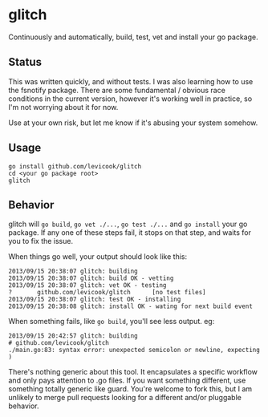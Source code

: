 glitch
======

Continuously and automatically, build, test, vet and install your go package.

Status
------

This was written quickly, and without tests. I was also learning
how to use the fsnotify package. There are some fundamental / 
obvious race conditions in the current version, however it's
working well in practice, so I'm not worrying about it for now.

Use at your own risk, but let me know if it's abusing your system somehow.

Usage
-----

```shell
go install github.com/levicook/glitch
cd <your go package root>
glitch
```

Behavior
--------

glitch will `go build`, `go vet ./...`, `go test ./...` and `go install` your go package.
If any one of these steps fail, it stops on that step, and waits for you to fix the issue.

When things go well, your output should look like this: 

```shell
2013/09/15 20:38:07 glitch: building
2013/09/15 20:38:07 glitch: build OK - vetting
2013/09/15 20:38:07 glitch: vet OK - testing
?       github.com/levicook/glitch      [no test files]
2013/09/15 20:38:07 glitch: test OK - installing
2013/09/15 20:38:08 glitch: install OK - wating for next build event
```

When something fails, like `go build`, you'll see less output. eg:

```shell
2013/09/15 20:42:57 glitch: building
# github.com/levicook/glitch
./main.go:83: syntax error: unexpected semicolon or newline, expecting )
```

There's nothing generic about this tool. It encapsulates a specific workflow and only
pays attention to .go files. If you want something different, use something totally
generic like guard. You're welcome to fork this, but I am unlikely to merge pull requests
looking for a different and/or pluggable behavior.

